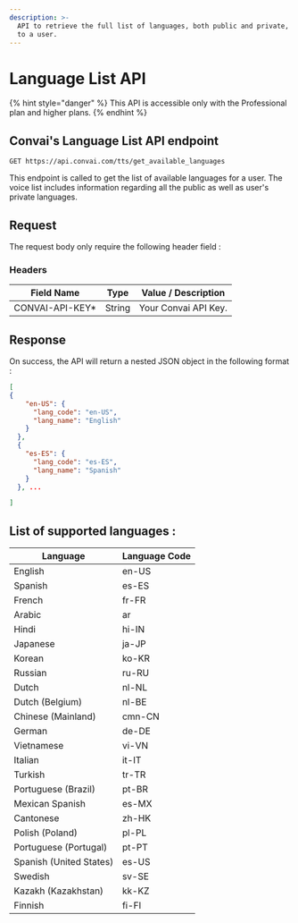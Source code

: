 ```yaml
---
description: >-
  API to retrieve the full list of languages, both public and private, available
  to a user.
---
```


# Language List API

{% hint style="danger" %}
This API is accessible only with the Professional plan and higher plans.
{% endhint %}

## Convai's Language List API endpoint

```markup
GET https://api.convai.com/tts/get_available_languages
```

This endpoint is called to get the list of available languages for a user. The voice list includes information regarding all the public as well as user's private languages.

## Request

The request body only require the following header field :&#x20;

### Headers

| Field Name       | Type   | Value / Description  |
| ---------------- | ------ | -------------------- |
| CONVAI-API-KEY\* | String | Your Convai API Key. |

## Response

On success, the API will return a nested JSON object in the following format :&#x20;

```json
[
{
    "en-US": {
      "lang_code": "en-US",
      "lang_name": "English"
    }
  },
  {
    "es-ES": {
      "lang_code": "es-ES",
      "lang_name": "Spanish"
    }
  }, ...

]
```



## List of supported languages :&#x20;

| Language                | Language Code |
| ----------------------- | ------------- |
| English                 | en-US         |
| Spanish                 | es-ES         |
| French                  | fr-FR         |
| Arabic                  | ar            |
| Hindi                   | hi-IN         |
| Japanese                | ja-JP         |
| Korean                  | ko-KR         |
| Russian                 | ru-RU         |
| Dutch                   | nl-NL         |
| Dutch (Belgium)         | nl-BE         |
| Chinese (Mainland)      | cmn-CN        |
| German                  | de-DE         |
| Vietnamese              | vi-VN         |
| Italian                 | it-IT         |
| Turkish                 | tr-TR         |
| Portuguese (Brazil)     | pt-BR         |
| Mexican Spanish         | es-MX         |
| Cantonese               | zh-HK         |
| Polish (Poland)         | pl-PL         |
| Portuguese (Portugal)   | pt-PT         |
| Spanish (United States) | es-US         |
| Swedish                 | sv-SE         |
| Kazakh (Kazakhstan)     | kk-KZ         |
| Finnish                 | fi-FI         |
